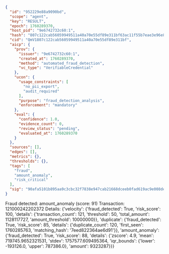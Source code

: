 ```json
{
  "id": "952229e88a9090bd",
  "scope": "agent",
  "key": "RESULT",
  "epoch": 1760289370,
  "host_pid": "9e6742732c60:1",
  "hash": "807c122cab56059949511a40a70e55df89e311bf63ac11f55b7eae3e96e8d7c2",
  "cid": "QmV1807c122cab56059949511a40a70e55df89e311bf",
  "aicp": {
    "prov": {
      "issuer": "9e6742732c60:1",
      "created_at": 1760289370,
      "method": "automated_fraud_detection",
      "vc_type": "VerifiableCredential"
    },
    "ucon": {
      "usage_constraints": [
        "no_pii_export",
        "audit_required"
      ],
      "purpose": "fraud_detection_analysis",
      "enforcement": "mandatory"
    },
    "eval": {
      "confidence": 1.0,
      "evidence_count": 0,
      "review_status": "pending",
      "evaluated_at": 1760289370
    }
  },
  "sources": [],
  "edges": [],
  "metrics": {},
  "thresholds": {},
  "tags": [
    "fraud",
    "amount_anomaly",
    "risk_critical"
  ],
  "sig": "90afa5101b895aa9c3cbc32f7838e947cab21668dceeb0fad619ac9e008de908"
}
```

Fraud detected: amount_anomaly (score: 91)
Transaction: 121000242202372
Details: {'velocity': {'fraud_detected': True, 'risk_score': 100, 'details': {'transaction_count': 121, 'threshold': 50, 'total_amount': 1128117727, 'amount_threshold': 10000000}}, 'duplicate': {'fraud_detected': True, 'risk_score': 85, 'details': {'duplicate_count': 120, 'first_seen': 1760285763, 'matching_hash': '7eed822364ae6d91'}}, 'amount_anomaly': {'fraud_detected': True, 'risk_score': 88, 'details': {'zscore': 4.9, 'mean': 719745.9652321531, 'stdev': 1757577.609495364, 'iqr_bounds': {'lower': -193126.0, 'upper': 787386.0}, 'amount': 9323287}}}